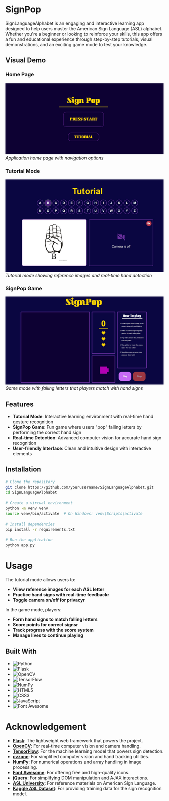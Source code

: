 # SignPop

SignLanguageAlphabet is an engaging and interactive learning app designed to help users master the American Sign Language (ASL) alphabet. Whether you're a beginner or looking to reinforce your skills, this app offers a fun and educational experience through step-by-step tutorials, visual demonstrations, and an exciting game mode to test your knowledge.

## Visual Demo

### Home Page
![Home Page Screenshot](static/signpop_screenshots/homepage.jpg)
*Application home page with navigation options*

### Tutorial Mode
![Tutorial Mode Screenshot](static/signpop_screenshots/tutorial.jpg)
*Tutorial mode showing reference images and real-time hand detection*

### SignPop Game
![SignPop Game Screenshot](static/signpop_screenshots/gamemode.jpg)
*Game mode with falling letters that players match with hand signs*


## Features

- **Tutorial Mode**: Interactive learning environment with real-time hand gesture recognition
- **SignPop Game**: Fun game where users "pop" falling letters by performing the correct hand sign
- **Real-time Detection**: Advanced computer vision for accurate hand sign recognition
- **User-friendly Interface**: Clean and intuitive design with interactive elements

## Installation

```bash
# Clone the repository
git clone https://github.com/yourusername/SignLanguageAlphabet.git
cd SignLanguageAlphabet

# Create a virtual environment
python -m venv venv
source venv/bin/activate  # On Windows: venv\Scripts\activate

# Install dependencies
pip install -r requirements.txt

# Run the application
python app.py

```
# Usage
The tutorial mode allows users to:
- **Viiew reference images for each ASL letter**
- **Practice hand signs with real-time feedbackr**
- **Toggle camera on/off for privacyr**

In the game mode, players: 
- **Form hand signs to match falling letters**
- **Score points for correct signsr**
- **Track progress with the score system**
- **Manage lives to continue playing**

## Built With

- ![Python](https://img.shields.io/badge/Python-3776AB?style=for-the-badge&logo=python&logoColor=white)
- ![Flask](https://img.shields.io/badge/Flask-000000?style=for-the-badge&logo=flask&logoColor=white)
- ![OpenCV](https://img.shields.io/badge/OpenCV-5C3EE8?style=for-the-badge&logo=opencv&logoColor=white)
- ![TensorFlow](https://img.shields.io/badge/TensorFlow-FF6F00?style=for-the-badge&logo=tensorflow&logoColor=white)
- ![NumPy](https://img.shields.io/badge/NumPy-013243?style=for-the-badge&logo=numpy&logoColor=white)
- ![HTML5](https://img.shields.io/badge/HTML5-E34F26?style=for-the-badge&logo=html5&logoColor=white)
- ![CSS3](https://img.shields.io/badge/CSS3-1572B6?style=for-the-badge&logo=css3&logoColor=white)
- ![JavaScript](https://img.shields.io/badge/JavaScript-F7DF1E?style=for-the-badge&logo=javascript&logoColor=black)
- ![Font Awesome](https://img.shields.io/badge/Font%20Awesome-528DD7?style=for-the-badge&logo=fontawesome&logoColor=white)

# Acknowledgement

- **[Flask](https://flask.palletsprojects.com/)**: The lightweight web framework that powers the project.
- **[OpenCV](https://opencv.org/)**: For real-time computer vision and camera handling.
- **[TensorFlow](https://www.tensorflow.org/)**: For the machine learning model that powers sign detection.
- **[cvzone](https://github.com/cvzone/cvzone)**: For simplified computer vision and hand tracking utilities.
- **[NumPy](https://numpy.org/)**: For numerical operations and array handling in image processing.
- **[Font Awesome](https://fontawesome.com/)**: For offering free and high-quality icons.
- **[jQuery](https://jquery.com/)**: For simplifying DOM manipulation and AJAX interactions.
- **[ASL University](https://www.lifeprint.com/)**: For reference materials on American Sign Language.
- **[Kaggle ASL Dataset](https://www.kaggle.com/grassknoted/asl-alphabet)**: For providing training data for the sign recognition model.
